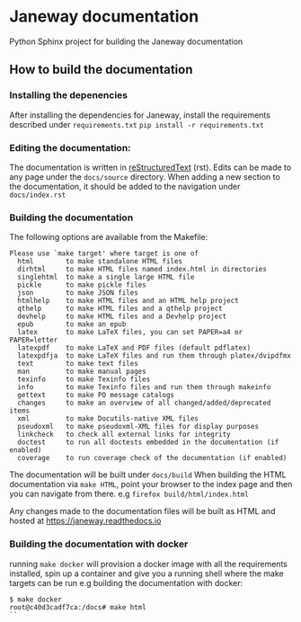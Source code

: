 # Janeway documentation
Python Sphinx project for building the Janeway documentation

## How to build the documentation

### Installing the depenencies
After installing the dependencies for Janeway, install the requirements described under `requirements.txt`
`pip install -r requirements.txt`

### Editing the documentation:
The documentation is written in [reStructuredText](https://docutils.sourceforge.io/rst.html) (rst). Edits can be made to any page under the `docs/source` directory.
When adding a new section to the documentation, it should be added to the navigation under `docs/index.rst`


### Building the documentation
The following options are available from the Makefile:
```
Please use `make target' where target is one of
  html        to make standalone HTML files
  dirhtml     to make HTML files named index.html in directories
  singlehtml  to make a single large HTML file
  pickle      to make pickle files
  json        to make JSON files
  htmlhelp    to make HTML files and an HTML help project
  qthelp      to make HTML files and a qthelp project
  devhelp     to make HTML files and a Devhelp project
  epub        to make an epub
  latex       to make LaTeX files, you can set PAPER=a4 or PAPER=letter
  latexpdf    to make LaTeX and PDF files (default pdflatex)
  latexpdfja  to make LaTeX files and run them through platex/dvipdfmx
  text        to make text files
  man         to make manual pages
  texinfo     to make Texinfo files
  info        to make Texinfo files and run them through makeinfo
  gettext     to make PO message catalogs
  changes     to make an overview of all changed/added/deprecated items
  xml         to make Docutils-native XML files
  pseudoxml   to make pseudoxml-XML files for display purposes
  linkcheck   to check all external links for integrity
  doctest     to run all doctests embedded in the documentation (if enabled)
  coverage    to run coverage check of the documentation (if enabled)
```
The documentation will be built under `docs/build`
When building the HTML documentation via `make HTML`, point your browser to the index page and then you can navigate from there.
e.g `firefox build/html/index.html`

Any changes made to the documentation files will be built as HTML and hosted at https://janeway.readthedocs.io


### Building the documentation with docker
running `make docker` will provision a docker image with all the requirements installed, spin up a container and give you a running shell where the make targets can be run
e.g building the documentation with docker:
```
$ make docker
root@c40d3cadf7ca:/docs# make html
``
